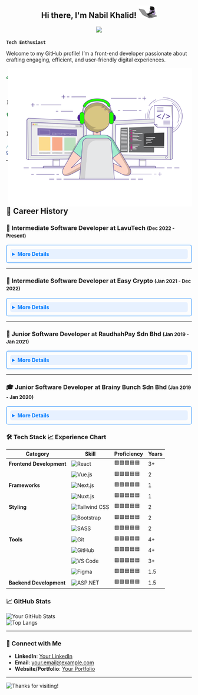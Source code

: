 <h2 align="center">
    Hi there, I'm Nabil Khalid!
    <img alt="dev_cat" src="https://raw.githubusercontent.com/dev-akshat/archive/main/images/gifs/others/dev_cat.gif" width="50"> 
</h2>

<p align="center">
    <a href="https://github.com/DenverCoder1/readme-typing-svg">
        <img src="https://readme-typing-svg.herokuapp.com?font=Time+New+Roman&color=cyan&size=25&center=true&vCenter=true&width=600&height=100&lines=Hi,I'm+Nabil;Thanks+For+Visiting+My+Page;I+am+a+Self-taught+Frontend+Developer,;">
    </a>
</p>

**`Tech Enthusiast`**

Welcome to my GitHub profile! I’m a front-end developer passionate about crafting engaging, efficient, and user-friendly
digital experiences.

<img align="right" alt="GIF" src="https://raw.githubusercontent.com/devSouvik/devSouvik/master/gif3.gif" width="500"/>

```javascript

const quotes = [
    "💻 Code is like humor. When you have to explain it, it’s bad.",
    "🚀 First, solve the problem. Then, write the code.",
    "🧑‍💻 There are only two kinds of languages: the ones people complain about and the ones nobody uses."
];

function getRandomQuote() {
    const randomIndex = Math.floor(Math.random() * quotes.length);
    console.log(`💡 Inspiration: ${quotes[randomIndex]}`);
}

// Call the function
getRandomQuote();


```

---

## 📂 Career History

### 🚀 Intermediate Software Developer at LavuTech <span style="font-size:small;">(Dec 2022 - Present)</span>

<details style="border: 1px solid #007bff; border-radius: 5px; margin: 10px 0; padding: 10px;">
<summary style="cursor: pointer; font-weight: bold; color: #007bff; background-color: #e7f1ff; padding: 5px; border-radius: 5px;">
    More Details
</summary>

<p><strong>Client</strong>: PETRONAS</p>
<p><strong>Project Leadership</strong>: Spearheaded a 6-month React.js project, focusing on UI/UX and responsive design.</p>

<h4>Skills</h4>
<ul>
  <li>🔹 <strong>React.js</strong>: Crafted dynamic interfaces with Redux for state management.</li>
  <li>🔹 <strong>Front-end Proficiency</strong>: Mastered HTML5, CSS3, and modern JS frameworks (ES6+).</li>
  <li>🔹 <strong>Full-stack Transition</strong>: Adapted to ASP.NET, with expertise in C#, MVC architecture, and SQL Server.</li>
</ul>

<p><strong>Achievements</strong>: Successfully transitioned to ASP.NET full-stack development. 🎉</p>
</details>

---

### 🌟 Intermediate Software Developer at Easy Crypto <span style="font-size:small;">(Jan 2021 - Dec 2022)</span>

<details style="border: 1px solid #007bff; border-radius: 5px; margin: 10px 0; padding: 10px;">
<summary style="cursor: pointer; font-weight: bold; color: #007bff; background-color: #e7f1ff; padding: 5px; border-radius: 5px;">
    More Details
</summary>

<h4>Key Contributions</h4>
<ul>
  <li>✅ Developed user-facing features enhancing user experience.</li>
  <li>✅ Optimized applications for speed and scalability.</li>
</ul>

<h4>Projects</h4>
<ul>
  <li>✨ **Easy Crypto Vue.js SPA**: Stunning SPA with Vue.js and Bulma CSS.</li>
  <li>✨ **Easy Crypto Admin**: Intuitive admin dashboard with REST API integration.</li>
</ul>
</details>

---

### 🌈 Junior Software Developer at RaudhahPay Sdn Bhd <span style="font-size:small;">(Jan 2019 - Jan 2021)</span>

<details style="border: 1px solid #007bff; border-radius: 5px; margin: 10px 0; padding: 10px;">
<summary style="cursor: pointer; font-weight: bold; color: #007bff; background-color: #e7f1ff; padding: 5px; border-radius: 5px;">
    More Details
</summary>

<p><strong>Responsibilities</strong>: Developed user-facing applications collaborating with back-end developers.</p>

<h4>Notable Projects</h4>
<ul>
  <li>📱 **Raudhahpay Web**: Backend with Yii2 and MySQL, front end with Semantic UI.</li>
  <li>📱 **Raudhah Prepaid Mobile App**: Engaging app with Flutter and bloc state management.</li>
</ul>
</details>

---

### 🎓 Junior Software Developer at Brainy Bunch Sdn Bhd <span style="font-size:small;">(Jan 2019 - Jan 2020)</span>

<details style="border: 1px solid #007bff; border-radius: 5px; margin: 10px 0; padding: 10px;">
<summary style="cursor: pointer; font-weight: bold; color: #007bff; background-color: #e7f1ff; padding: 5px; border-radius: 5px;">
    More Details
</summary>

<p><strong>Project</strong>: School Management System</p>
<p><strong>Tech Stack</strong>: Nuxt.js, Adobe XD, Bootstrap 4, Laravel.</p>
<p><strong>Special Features</strong>: Optimized page load with Nuxt.js and integrated APIs using Axios.</p>
</details>


### 🛠️ Tech Stack 📈 Experience Chart

| **Category**             | **Skill**                                                                                                                     | **Proficiency** | **Years** |
|--------------------------|-------------------------------------------------------------------------------------------------------------------------------|-----------------|-----------|
| **Frontend Development** | <img src="https://img.shields.io/badge/-React-61DAFB?style=flat&logo=react&logoColor=white" alt="React" />                    | 🟩🟩🟩🟦🟦      | 3+        |
|                          | <img src="https://img.shields.io/badge/-Vue.js-4FC08D?style=flat&logo=vue.js&logoColor=white" alt="Vue.js" />                 | 🟩🟩🟩🟦🟦      | 2         |
| **Frameworks**           | <img src="https://img.shields.io/badge/-Next.js-000000?style=flat&logo=next.js&logoColor=white" alt="Next.js" />              | 🟩🟩🟦🟦🟦      | 1         |
|                          | <img src="https://img.shields.io/badge/-Nuxt.js-4FC08D?style=flat&logo=nuxt.js&logoColor=white" alt="Nuxt.js" />              | 🟩🟩🟦🟦🟦      | 1         |
| **Styling**              | <img src="https://img.shields.io/badge/-TailwindCSS-06B6D4?style=flat&logo=tailwindcss&logoColor=white" alt="Tailwind CSS" /> | 🟩🟩🟩🟦🟦      | 2         |
|                          | <img src="https://img.shields.io/badge/-Bootstrap-7952B3?style=flat&logo=bootstrap&logoColor=white" alt="Bootstrap" />        | 🟩🟩🟦🟦🟦      | 2         |
|                          | <img src="https://img.shields.io/badge/-SASS-CC6699?style=flat&logo=sass&logoColor=white" alt="SASS" />                       | 🟩🟩🟦🟦🟦      | 2         |
| **Tools**                | <img src="https://img.shields.io/badge/-Git-F05032?style=flat&logo=git&logoColor=white" alt="Git" />                          | 🟩🟩🟩🟦🟦      | 4+        |
|                          | <img src="https://img.shields.io/badge/-GitHub-181717?style=flat&logo=github&logoColor=white" alt="GitHub" />                 | 🟩🟩🟩🟦🟦      | 4+        |
|                          | <img src="https://img.shields.io/badge/-VS%20Code-007ACC?style=flat&logo=visual-studio-code&logoColor=white" alt="VS Code" /> | 🟩🟩🟩🟦🟦      | 3+        |
|                          | <img src="https://img.shields.io/badge/-Figma-F24E1E?style=flat&logo=figma&logoColor=white" alt="Figma" />                    | 🟩🟩🟦🟦🟦      | 1.5       |
| **Backend Development**  | <img src="https://img.shields.io/badge/-ASP.NET-512BD4?style=flat&logo=dotnet&logoColor=white" alt="ASP.NET" />               | 🟩🟩🟩🟦🟦      | 1.5       |

### 📈 GitHub Stats

![Your GitHub Stats](https://github-readme-stats.vercel.app/api?username=nabs32595&show_icons=true&theme=radical)  
![Top Langs](https://github-readme-stats.vercel.app/api/top-langs/?username=nabs3259&layout=compact&theme=radical)

---

### 💼 Connect with Me

- **LinkedIn**: [Your LinkedIn](#)
- **Email**: your.email@example.com
- **Website/Portfolio**: [Your Portfolio](#)

---

![Thanks for visiting!](https://media.giphy.com/media/jpVnC65DmYeyRL4LHS/giphy.gif)
